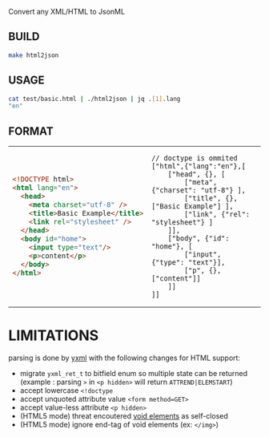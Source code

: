 Convert any XML/HTML to JsonML

## BUILD

```sh
make html2json
```

## USAGE

```sh
cat test/basic.html | ./html2json | jq .[1].lang
"en"
```

## FORMAT

<table>
<tr><td>

```html
<!DOCTYPE html>
<html lang="en">
  <head>
    <meta charset="utf-8" />
    <title>Basic Example</title>
    <link rel="stylesheet" />
  </head>
  <body id="home">
    <input type="text"/>
    <p>content</p>
  </body>
</html>
```

</td><td>

```jsonc
// doctype is ommited
["html",{"lang":"en"},[
    ["head", {}, [
        ["meta", {"charset": "utf-8"} ],
        ["title", {}, ["Basic Example"] ],
        ["link", {"rel": "stylesheet"} ]
    ]],
    ["body", {"id": "home"}, [
        ["input", {"type": "text"}],
        ["p", {}, ["content"]]
    ]]
]]
```

</td></tr>
</table>

# LIMITATIONS

parsing is done by [yxml](https://dev.yorhel.nl/yxml) with the following changes for HTML support:
- migrate `yxml_ret_t` to bitfield enum so multiple state can be returned (example : parsing `>` in `<p hidden>` will return `ATTREND|ELEMSTART`)
- accept lowercase `<!doctype `
- accept unquoted attribute value `<form method=GET>`
- accept value-less attribute `<p hidden>`
- (HTML5 mode) threat encoutered [void elements](https://developer.mozilla.org/en-US/docs/Glossary/Void_element) as self-closed
- (HTML5 mode) ignore end-tag of void elements (ex: `</img>`)